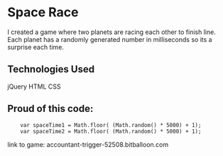 <h1> Space Race </h1>

I created a game where two planets are racing each other to finish line.  Each planet has a randomly generated number in milliseconds so its a surprise each time. 

<h2>Technologies Used</h2>

jQuery
HTML
CSS

<h2> Proud of this code: </h2>

		var spaceTime1 = Math.floor( (Math.random() * 5000) + 1);
		var spaceTime2 = Math.floor( (Math.random() * 5000) + 1);

link to game: accountant-trigger-52508.bitballoon.com




